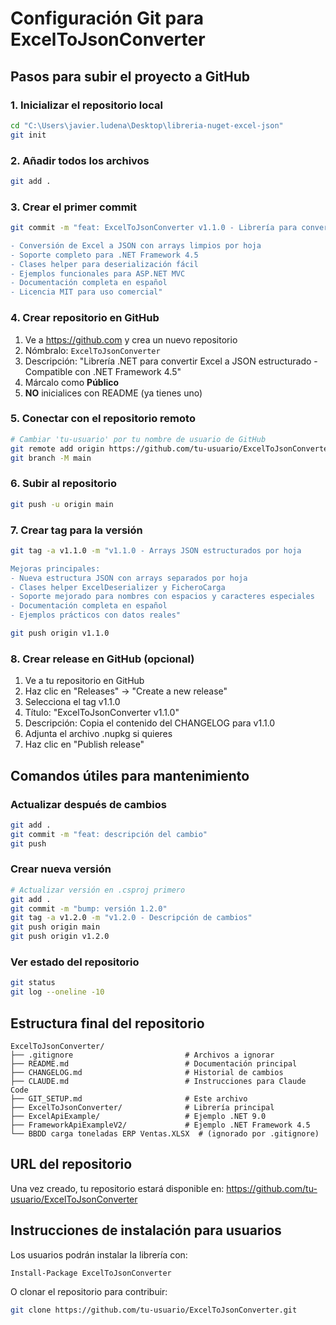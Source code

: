 # Configuración Git para ExcelToJsonConverter

## Pasos para subir el proyecto a GitHub

### 1. Inicializar el repositorio local
```bash
cd "C:\Users\javier.ludena\Desktop\libreria-nuget-excel-json"
git init
```

### 2. Añadir todos los archivos
```bash
git add .
```

### 3. Crear el primer commit
```bash
git commit -m "feat: ExcelToJsonConverter v1.1.0 - Librería para convertir Excel a JSON con arrays estructurados

- Conversión de Excel a JSON con arrays limpios por hoja
- Soporte completo para .NET Framework 4.5
- Clases helper para deserialización fácil
- Ejemplos funcionales para ASP.NET MVC
- Documentación completa en español
- Licencia MIT para uso comercial"
```

### 4. Crear repositorio en GitHub
1. Ve a https://github.com y crea un nuevo repositorio
2. Nómbralo: `ExcelToJsonConverter`
3. Descripción: "Librería .NET para convertir Excel a JSON estructurado - Compatible con .NET Framework 4.5"
4. Márcalo como **Público**
5. **NO** inicialices con README (ya tienes uno)

### 5. Conectar con el repositorio remoto
```bash
# Cambiar 'tu-usuario' por tu nombre de usuario de GitHub
git remote add origin https://github.com/tu-usuario/ExcelToJsonConverter.git
git branch -M main
```

### 6. Subir al repositorio
```bash
git push -u origin main
```

### 7. Crear tag para la versión
```bash
git tag -a v1.1.0 -m "v1.1.0 - Arrays JSON estructurados por hoja

Mejoras principales:
- Nueva estructura JSON con arrays separados por hoja
- Clases helper ExcelDeserializer y FicheroCarga
- Soporte mejorado para nombres con espacios y caracteres especiales
- Documentación completa en español
- Ejemplos prácticos con datos reales"

git push origin v1.1.0
```

### 8. Crear release en GitHub (opcional)
1. Ve a tu repositorio en GitHub
2. Haz clic en "Releases" → "Create a new release"
3. Selecciona el tag v1.1.0
4. Título: "ExcelToJsonConverter v1.1.0"
5. Descripción: Copia el contenido del CHANGELOG para v1.1.0
6. Adjunta el archivo .nupkg si quieres
7. Haz clic en "Publish release"

## Comandos útiles para mantenimiento

### Actualizar después de cambios
```bash
git add .
git commit -m "feat: descripción del cambio"
git push
```

### Crear nueva versión
```bash
# Actualizar versión en .csproj primero
git add .
git commit -m "bump: versión 1.2.0"
git tag -a v1.2.0 -m "v1.2.0 - Descripción de cambios"
git push origin main
git push origin v1.2.0
```

### Ver estado del repositorio
```bash
git status
git log --oneline -10
```

## Estructura final del repositorio

```
ExcelToJsonConverter/
├── .gitignore                         # Archivos a ignorar
├── README.md                          # Documentación principal
├── CHANGELOG.md                       # Historial de cambios
├── CLAUDE.md                          # Instrucciones para Claude Code
├── GIT_SETUP.md                       # Este archivo
├── ExcelToJsonConverter/              # Librería principal
├── ExcelApiExample/                   # Ejemplo .NET 9.0
├── FrameworkApiExampleV2/             # Ejemplo .NET Framework 4.5
└── BBDD carga toneladas ERP Ventas.XLSX  # (ignorado por .gitignore)
```

## URL del repositorio
Una vez creado, tu repositorio estará disponible en:
https://github.com/tu-usuario/ExcelToJsonConverter

## Instrucciones de instalación para usuarios
Los usuarios podrán instalar la librería con:
```bash
Install-Package ExcelToJsonConverter
```

O clonar el repositorio para contribuir:
```bash
git clone https://github.com/tu-usuario/ExcelToJsonConverter.git
```